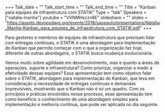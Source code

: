 +++
Talk_date = ""
Talk_start_time = ""
Talk_end_time = ""
Title = "Kanban para equipes de infraestrutura com STATIK"
Type = "talk"
Speakers = ["natalia-manha"]
youtube = "VVNMHxczn8E"
slideshare = ""
slides = "https://assets.devopsdays.org/events/2018/saopaulo/presentations/Natalia_Manha-Kanban_para_equipes_de_infraestrutura_com_STATIK.pdf"
+++

Para gestores e membros de equipes de infraestrutura que precisam lidar com entregas contínuas, o STATIK é uma abordagem para implementação do Kanban que permite começar com o que a organização faz hoje, diferente de outras abordagens, o STATIK busca mudança evolucionária.

Vemos muito sobre agilidade em desenvolvimento, mas e quanto a áreas de operações, suporte e infraestrutura? Como priorizar, organizar e medir a efetividade dessas equipes? Essa apresentação tem como objetivo falar sobre o STATIK, abordagem para implementação do Kanban, que leva em consideração a necessidade de entregas contínuas e demandas imprevisíveis, mostrando que o Kanban não é só um quadro. Com os princípios e práticas envolvidos nesse processo, essa apresentação tem como benefício o conhecimento de uma abordagem simples para implementação e melhoria contínua, que pode ser aplicada no dia seguinte.